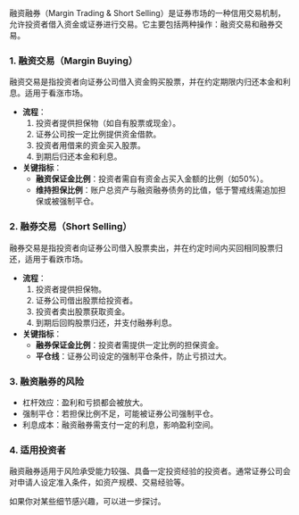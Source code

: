 融资融券（Margin Trading & Short Selling）是证券市场的一种信用交易机制，允许投资者借入资金或证券进行交易。它主要包括两种操作：融资交易和融券交易。

### 1. **融资交易（Margin Buying）**

融资交易是指投资者向证券公司借入资金购买股票，并在约定期限内归还本金和利息。适用于看涨市场。

- **流程**：
    1. 投资者提供担保物（如自有股票或现金）。
    2. 证券公司按一定比例提供资金借款。
    3. 投资者用借来的资金买入股票。
    4. 到期后归还本金和利息。
- **关键指标**：
    - **融资保证金比例**：投资者需自有资金占买入金额的比例（如50%）。
    - **维持担保比例**：账户总资产与融资融券债务的比值，低于警戒线需追加担保或被强制平仓。

### 2. **融券交易（Short Selling）**

融券交易是指投资者向证券公司借入股票卖出，并在约定时间内买回相同股票归还，适用于看跌市场。

- **流程**：
    1. 投资者提供担保物。
    2. 证券公司借出股票给投资者。
    3. 投资者卖出股票获取资金。
    4. 到期后回购股票归还，并支付融券利息。
- **关键指标**：
    - **融券保证金比例**：投资者需提供一定比例的担保资金。
    - **平仓线**：证券公司设定的强制平仓条件，防止亏损过大。

### 3. **融资融券的风险**

- 杠杆效应：盈利和亏损都会被放大。
- 强制平仓：若担保比例不足，可能被证券公司强制平仓。
- 利息成本：融资融券需支付一定的利息，影响盈利空间。

### 4. **适用投资者**

融资融券适用于风险承受能力较强、具备一定投资经验的投资者。通常证券公司会对申请人设定准入条件，如资产规模、交易经验等。

如果你对某些细节感兴趣，可以进一步探讨。
